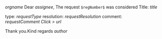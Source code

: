 $orgname$ 
Dear $assignee$, 
The request `$regNumber$`  was considered
Title: $title$

type: $requestType$
resolution: $requestResolution$
comment: $requestComment$
_Click >_ $url$

Thank you.Kind regards
$author$

